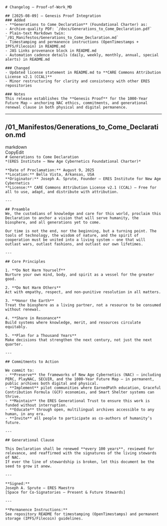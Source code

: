 `# Changelog – Proof-of-Work_MD`

`## [2025-08-09] – Genesis Proof Integration`  
`### Added`  
`- **Generations to Come Declaration** (Foundational Charter) as:`  
  `` - Archive-quality PDF: `/docs/Generations_to_Come_Declaration.pdf` ``  
  `` - Plain-text Markdown twin: `/01_Manifestos/Generations_to_Come_Declaration.md` ``  
`- Timestamping and permanence instructions (OpenTimestamps + IPFS/Filecoin) in README.md`  
`- JAS Links provenance block in README.md`  
`- Automation cadence details (daily, weekly, monthly, annual, special alerts) in README.md`

`### Changed`  
`- Updated license statement in README.md to **CARE Commons Attribution License v2.1 (CCAL)**`  
`- Minor restructuring for clarity and consistency with other ERES repositories`

`### Notes`  
`This release establishes the **Genesis Proof** for the 1000-Year Future Map — anchoring NAC ethics, commitments, and generational renewal clause in both physical and digital permanence.`

---

## **/01\_Manifestos/Generations\_to\_Come\_Declaration.md**

markdown  
CopyEdit  
`# Generations to Come Declaration`  
`*(ERES Institute – New Age Cybernetics Foundational Charter)*`

`**Date of Proclamation:** August 9, 2025`    
`**Location:** Bella Vista, Arkansas, USA`    
`**Originator:** Joseph A. Sprute, Founder – ERES Institute for New Age Cybernetics`    
`**License:** CARE Commons Attribution License v2.1 (CCAL) – Free for all to use, adapt, and distribute with attribution.`

`---`

`## Preamble`  
`We, the custodians of knowledge and care for this world, proclaim this Declaration to anchor a vision that will serve humanity, the biosphere, and all generations yet to come.`

`Our time is not the end, nor the beginning, but a turning point. The tools of technology, the wisdom of nature, and the spirit of cooperation must be united into a living system — one that will outlast wars, outlast fashions, and outlast our own lifetimes.`

`---`

`## Core Principles`

`1. **Do Not Harm Yourself**`    
   `Nurture your own mind, body, and spirit as a vessel for the greater good.`

`2. **Do Not Harm Others**`    
   `Act with empathy, respect, and non-punitive resolution in all matters.`

`3. **Honor the Earth**`    
   `Treat the biosphere as a living partner, not a resource to be consumed without renewal.`

`4. **Share in Resonance**`    
   `Build systems where knowledge, merit, and resources circulate equitably.`

`5. **Plan for a Thousand Years**`    
   `Make decisions that strengthen the next century, not just the next quarter.`

`---`

`## Commitments to Action`

`We commit to:`    
`- **Preserve** the frameworks of New Age Cybernetics (NAC) — including PERC, PlayNAC, SECUIR, and the 1000-Year Future Map — in permanent, public archives both digital and physical.`    
`- **Implement** pilot communities where EarnedPath education, Graceful Contribution Formula (GCF) economies, and Smart Shelter systems can thrive.`    
`- **Maintain** the ERES Generational Trust to ensure this work is funded without interruption.`    
`- **Educate** through open, multilingual archives accessible to any human, in any era.`    
`- **Invite** all people to participate as co-authors of humanity’s future.`

`---`

`## Generational Clause`

`This Declaration shall be renewed **every 100 years**, reviewed for relevance, and reaffirmed with the signatures of the living stewards of NAC.`    
`If ever the line of stewardship is broken, let this document be the seed to grow it anew.`

`---`

`**Signed:**`    
`Joseph A. Sprute – ERES Maestro`    
`[Space for Co-Signatories – Present & Future Stewards]`

`---`

`**Permanence Instructions:**`    
`See repository README for timestamping (OpenTimestamps) and permanent storage (IPFS/Filecoin) guidelines.`

